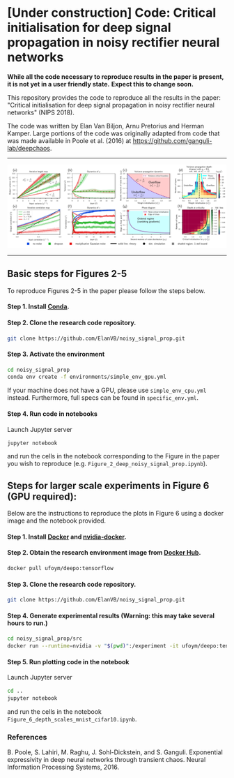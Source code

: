# [Under construction] Code: Critical initialisation for deep signal propagation in noisy rectifier neural networks
**While all the code necessary to reproduce results in the paper is present, it is not yet in a user friendly state.**
**Expect this to change soon.**

This repository provides the code to reproduce all the results in the paper: "Critical initialisation for deep signal propagation in noisy rectifier neural networks" (NIPS 2018).

The code was written by Elan Van Biljon, Arnu Pretorius and Herman Kamper. Large portions of the code was originally adapted from code that was made available in Poole et al. (2016) at https://github.com/ganguli-lab/deepchaos.

---

![Alt Text](https://github.com/ElanVB/noisy_signal_prop/blob/master/src/figures/example_figures-1.png)

---

## Basic steps for Figures 2-5

To reproduce Figures 2-5 in the paper please follow the steps below.

#### Step 1. Install [Conda](https://conda.io/docs/user-guide/install/index.html).

#### Step 2. Clone the research code repository. 

```bash
git clone https://github.com/ElanVB/noisy_signal_prop.git
```

#### Step 3. Activate the environment

```bash
cd noisy_signal_prop
conda env create -f environments/simple_env_gpu.yml
```

If your machine does not have a GPU, please use `simple_env_cpu.yml` instead. Furthermore, full specs can be found in `specific_env.yml`.

#### Step 4. Run code in notebooks

Launch Jupyter server

```bash
jupyter notebook
```

and run the cells in the notebook corresponding to the Figure in the paper you wish to reproduce (e.g. `Figure_2_deep_noisy_signal_prop.ipynb`).

## Steps for larger scale experiments in Figure 6 (GPU required): 

Below are the instructions to reproduce the plots in Figure 6 using a docker image and the notebook provided.

#### Step 1. Install [Docker](https://docs.docker.com/engine/installation/) and [nvidia-docker](https://github.com/NVIDIA/nvidia-docker).

#### Step 2. Obtain the research environment image from [Docker Hub](https://hub.docker.com/r/ufoym/deepo/).

```bash
docker pull ufoym/deepo:tensorflow
```
#### Step 3. Clone the research code repository. 
```bash
git clone https://github.com/ElanVB/noisy_signal_prop.git
```

#### Step 4. Generate experimental results (**Warning: this may take several hours to run.**)

```bash
cd noisy_signal_prop/src
docker run --runtime=nvidia -v "$(pwd)":/experiment -it ufoym/deepo:tensorflow bash experiment/start.sh
```

#### Step 5. Run plotting code in the notebook

Launch Jupyter server 

```bash
cd ..
jupyter notebook
```

and run the cells in the notebook `Figure_6_depth_scales_mnist_cifar10.ipynb`. 

### References

B. Poole, S. Lahiri, M. Raghu, J. Sohl-Dickstein, and S. Ganguli. Exponential expressivity in deep neural networks through transient chaos. Neural Information Processing Systems, 2016.
